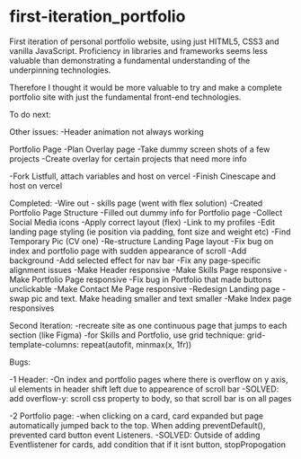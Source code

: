 # first-iteration_portfolio

First iteration of personal portfolio website, using just HITML5, CSS3 and vanilla JavaScript. Proficiency in libraries and frameworks seems less valuable than demonstrating a fundamental understanding of the underpinning technologies.

Therefore I thought it would be more valuable to try and make a complete portfolio site with just the fundamental front-end technologies.

To do next:

Other issues:
-Header animation not always working

Portfolio Page
-Plan Overlay page
-Take dummy screen shots of a few projects
-Create overlay for certain projects that need more info

-Fork Listfull, attach variables and host on vercel
-Finish Cinescape and host on vercel

Completed:
-Wire out - skills page (went with flex solution)
-Created Portfolio Page Structure
-Filled out dummy info for Portfolio page
-Collect Social Media icons
-Apply correct layout (flex)
-Link to my profiles
-Edit landing page styling (ie position via padding, font size and weight etc)
-Find Temporary Pic (CV one)
-Re-structure Landing Page layout
-Fix bug on index and portfolio page with sudden appearance of scroll
-Add background
-Add selected effect for nav bar
-Fix any page-specific alignment issues
-Make Header responsive
-Make Skills Page responsive
-Make Portfolio Page responsive
-Fix bug in Portfolio that made buttons unclickable
-Make Contact Me Page responsive
-Redesign Landing page - swap pic and text. Make heading smaller and text smaller
-Make Index page responsives

Second Iteration:
-recreate site as one continuous page that jumps to each section (like Figma)
-for Skills and Portfolio, use grid technique: grid-template-columns: repeat(autofit, minmax(x, 1fr))

Bugs:

-1 Header:
-On index and portfolio pages where there is overflow on y axis, ul elements in header shift left due to appearence of scroll bar
-SOLVED: add overflow-y: scroll css property to body, so that scroll bar is on all pages

-2 Portfolio page:
-when clicking on a card, card expanded but page automatically jumped back to the top. When adding preventDefault(), prevented card button event Listeners.
-SOLVED: Outside of adding Eventlistener for cards, add condition that if it isnt button, stopPropogation
